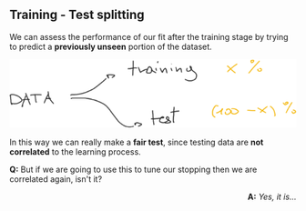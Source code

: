 ## Training - Test splitting

We can assess the performance of our fit after the training stage by trying to
predict a **previously unseen** portion of the dataset.

<img src="assets/training-test-splitting.png" alt="training test splitting">

In this way we can really make a **fair test**, since testing data are **not
correlated** to the learning process.

<div style="margin: 1em 0"></div>

**Q:** But if we are going to use this to tune our stopping then we are correlated
again, isn't it?

<p style="text-align: right">
  <strong>A:</strong> <em>Yes, it is...</em>
</p>
